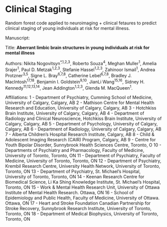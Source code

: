 # Clinical Staging
Random forest code applied to neuroimaging + clinical fetaures to predict clinical staging of young individuals at risk for mental illness.

Manuscript:

Title: **Aberrant limbic brain structures in young individuals at risk for mental illness**

Authors: Nikita Nogovitsyn<sup>*,1,2,3</sup>, Roberto Souza<sup>4</sup>, Meghan Muller<sup>1</sup>, Amelia Srajer<sup>1</sup>, Paul D. Metzak<sup>1,2,3</sup>, Stefanie Hassel<sup>1,2,3</sup>, Zahinoor Ismail<sup>1</sup>, Andrea Protzner<sup>3,5</sup>, Signe L. Bray<sup>6,7,8</sup>, Catherine Lebel<sup>6,7,8</sup>, Bradley J. MacIntosh<sup>17,18</sup>, Benjamin I. Goldstein<sup>9,10</sup>, JianLi Wang<sup>15,16</sup>, Sidney H. Kennedy<sup>11,12,13,14</sup>, Jean Addington<sup>1,2,3</sup>, Glenda M. MacQueen<sup>1</sup>.

Affiliations:
1 - Department of Psychiatry, Cumming School of Medicine, University of Calgary, Calgary, AB
2 - Mathison Centre for Mental Health Research and Education, University of Calgary, Calgary, AB
3 - Hotchkiss Brain Institute, University of Calgary, Calgary, AB
4 - Department of Radiology and Clinical Neuroscience, Hotchkiss Brain Institute, University of Calgary, Calgary, AB
5 - Department of Psychology, University of Calgary, Calgary, AB
6 - Department of Radiology, University of Calgary, Calgary, AB
7 - Alberta Children’s Hospital Research Institute, Calgary, AB
8 - Child & Adolescent Imaging Research (CAIR) Program, Calgary, AB
9 - Centre for Youth Bipolar Disorder, Sunnybrook Health Sciences Centre, Toronto, O
10 - Departments of Psychiatry and Pharmacology, Faculty of Medicine, University of Toronto, Toronto, ON
11 - Department of Psychiatry, Faculty of Medicine, University of Toronto, Toronto, ON
12 - Department of Psychiatry, Krembil Research Centre, University Health Network, University of Toronto, Toronto, ON
13 - Department of Psychiatry, St. Michael’s Hospital, University of Toronto, Toronto, ON
14 - Keenan Research Centre for Biomedical Science, Li Ka Shing Knowledge Institute, St. Michael’s Hospital, Toronto, ON
15 - Work & Mental Health Research Unit, University of Ottawa Institute of Mental Health Research. Ottawa, ON
16 - School of Epidemiology and Public Health, Faculty of Medicine, University of Ottawa. Ottawa, ON
17 - Heart and Stroke Foundation Canadian Partnership for Stroke Recovery, Sunnybrook Research Institute, University of Toronto, Toronto, ON
18 - Department of Medical Biophysics, University of Toronto, Toronto, ON
